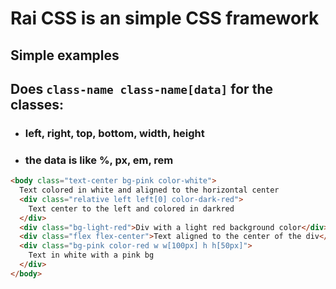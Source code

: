 # Rai CSS is an simple CSS framework

## Simple examples
## Does `class-name class-name[data]` for the classes:
  - ### left, right, top, bottom, width, height
  - ### the data is like %, px, em, rem

```html
<body class="text-center bg-pink color-white">
  Text colored in white and aligned to the horizontal center
  <div class="relative left left[0] color-dark-red">
    Text center to the left and colored in darkred
  </div>
  <div class="bg-light-red">Div with a light red background color</div>
  <div class="flex flex-center">Text aligned to the center of the div</div>
  <div class="bg-pink color-red w w[100px] h h[50px]">
    Text in white with a pink bg
  </div>
</body>
```
